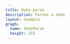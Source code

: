 ```yaml
---
title: Date parse
description: Parses a date
layout: example
graph:
  name: dateParse
  height: 255
---
```

